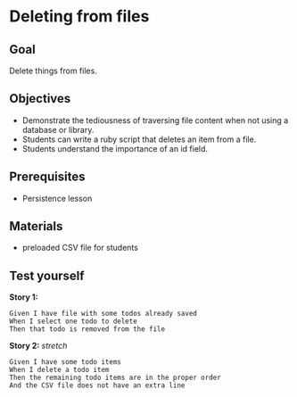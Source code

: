 
# Deleting from files

## Goal

Delete things from files.

## Objectives

* Demonstrate the tediousness of traversing file content when not using a database
  or library.
* Students can write a ruby script that deletes an item from a file.
* Students understand the importance of an id field.

## Prerequisites

* Persistence lesson

## Materials

* preloaded CSV file for students

## Test yourself

__Story 1:__

```gherkin
Given I have file with some todos already saved
When I select one todo to delete
Then that todo is removed from the file
```

__Story 2:__
*stretch*

```gherkin
Given I have some todo items
When I delete a todo item
Then the remaining todo items are in the proper order
And the CSV file does not have an extra line
```
